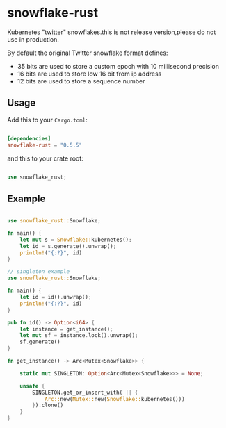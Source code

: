 # snowflake-rust

Kubernetes "twitter" snowflakes.this is not release version,please do not use in production.

By default the original Twitter snowflake format defines:
- 35 bits are used to store a custom epoch with 10 millisecond precision
- 16 bits are used to store low 16 bit from ip address
- 12 bits are used to store a sequence number

## Usage
Add this to your `Cargo.toml`:

```toml

[dependencies]
snowflake-rust = "0.5.5"
```
and this to your crate root:

```rust

use snowflake_rust;

```

## Example

```rust

use snowflake_rust::Snowflake;

fn main() {
    let mut s = Snowflake::kubernetes();
    let id = s.generate().unwrap();
    println!("{:?}", id)
}

```

```rust
// singleton example
use snowflake_rust::Snowflake;

fn main() {
    let id = id().unwrap();
    println!("{:?}", id)
}

pub fn id() -> Option<i64> {
    let instance = get_instance();
    let mut sf = instance.lock().unwrap();
    sf.generate()
}

fn get_instance() -> Arc<Mutex<Snowflake>> {

    static mut SINGLETON: Option<Arc<Mutex<Snowflake>>> = None;

    unsafe {
        SINGLETON.get_or_insert_with( || {
            Arc::new(Mutex::new(Snowflake::kubernetes()))
        }).clone()
    }
}

```
